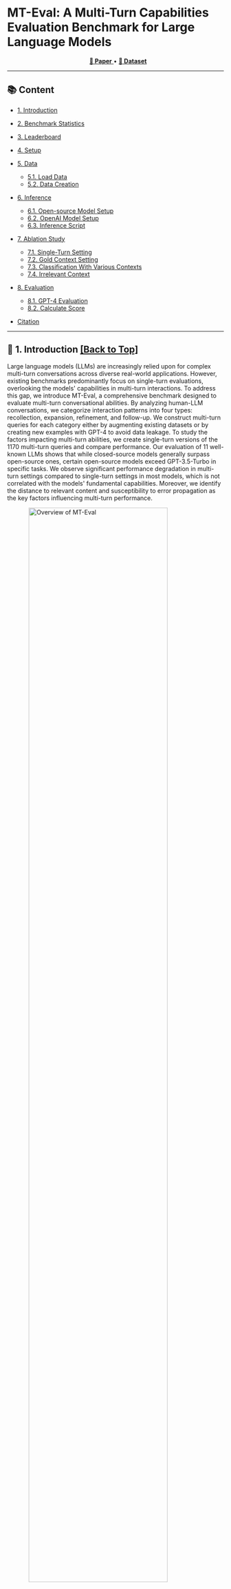 # MT-Eval: A Multi-Turn Capabilities Evaluation Benchmark for Large Language Models

<div align="center"><img src="https://img.shields.io/badge/Data%20License-MIT-blue" alt="">
  <img src="https://img.shields.io/badge/Code%20License-MIT-green" alt="">
  <img src="https://img.shields.io/badge/python-3.10+-red" alt="">

<a href="https://arxiv.org/abs/2401.16745">
  <strong>📃 Paper</strong>
</a>
• <a href="https://huggingface.co/datasets/wckwan/MT-Eval">
  <strong>🤗 Dataset</strong>
</a></div>

--------------------------------------------------------------------------------

<span id="content">
</span>

## 📚 Content

- [1\. Introduction](#introduction)
- [2\. Benchmark Statistics](#statistics)
- [3\. Leaderboard](#leaderboard)
- [4\. Setup](#setup)
- [5\. Data](#data)

  - [5.1\. Load Data](#load_data)
  - [5.2\. Data Creation](#data_creation)

- [6\. Inference](#inference)

  - [6.1\. Open-source Model Setup](#open_source_inference)
  - [6.2\. OpenAI Model Setup](#openai_inference)
  - [6.3\. Inference Script](#inference_script)

- [7\. Ablation Study](#ablation)

  - [7.1\. Single-Turn Setting](#ablation_single_turn)
  - [7.2\. Gold Context Setting](#ablation_gold_context)
  - [7.3\. Classification With Various Contexts](#ablation_cls)
  - [7.4\. Irrelevant Context](#ablation_irrelevant)

- [8\. Evaluation](#evaluation)

  - [8.1\. GPT-4 Evaluation](#gpt4_evaluation)
  - [8.2\. Calculate Score](#calculate_score)

- [Citation](#citation)

--------------------------------------------------------------------------------

<span id="introduction">
</span>

## 📘 1\. Introduction [[Back to Top]](#content)

Large language models (LLMs) are increasingly relied upon for complex multi-turn conversations across diverse real-world applications. However, existing benchmarks predominantly focus on single-turn evaluations, overlooking the models' capabilities in multi-turn interactions. To address this gap, we introduce MT-Eval, a comprehensive benchmark designed to evaluate multi-turn conversational abilities. By analyzing human-LLM conversations, we categorize interaction patterns into four types: recollection, expansion, refinement, and follow-up. We construct multi-turn queries for each category either by augmenting existing datasets or by creating new examples with GPT-4 to avoid data leakage. To study the factors impacting multi-turn abilities, we create single-turn versions of the 1170 multi-turn queries and compare performance. Our evaluation of 11 well-known LLMs shows that while closed-source models generally surpass open-source ones, certain open-source models exceed GPT-3.5-Turbo in specific tasks. We observe significant performance degradation in multi-turn settings compared to single-turn settings in most models, which is not correlated with the models' fundamental capabilities. Moreover, we identify the distance to relevant content and susceptibility to error propagation as the key factors influencing multi-turn performance.

<div align="center"><img src="figures/main_figure.svg" style="text-align:left;" alt="Overview of MT-Eval" width="80%">
    <br><figcaption style="text-align:left;">Illustration of the four dialogue tasks in MT-Eval: Recollection, Expansion, Refinement, and Follow-up. Recollection accesses the model’s ability to recall information from previous conversations. Expansion evaluates the model’s capacity to address queries surrounding the same topic. Refinement gauges the model’s adherence to progressively complex instructions. Follow-up examines the model’s proficiency in responding to queries that build upon its preceding response. A more detailed description of these tasks can be found in Section 3 of the paper.</figcaption></div>

--------------------------------------------------------------------------------

<span id="statistics">
</span>

## 📊 2\. Benchmark Statistics [[Back to Top]](#content)

Statistics                         | Recollection | Expansion | Refinement | Follow-up | All
---------------------------------- | ------------ | --------- | ---------- | --------- | ------
Avg. # Turns per Dialogue          | 10           | 7.00      | 12.00      | 3.00      | 6.96
Avg. # Words in Prompt $\dagger$   | 693.09       | 539.60    | 882.85     | 686.82    | 760.41
Max. # Words in Prompt $\dagger$   | 2331         | 838       | 2574       | 1932      | 2574
Avg. # Words in Response $\dagger$ | 72.07        | 24.41     | 78.50      | 205.88    | 99.31
Max. # Words in Response $\dagger$ | 289          | 107       | 430        | 444       | 444
Avg. # Words per Turn              | 54.49        | 156.77    | 65.89      | 31.78     | 60.63
Max. # Words per Turn              | 330          | 474       | 449        | 262       | 474
Total # Dialogues                  | 38           | 10        | 40         | 80        | 168
Total # Turns                      | 380          | 70        | 480        | 240       | 1170

$\dagger$: Estimated using GPT-4 responses.

--------------------------------------------------------------------------------

<span id="leaderboard">
</span>

## 🏆 3\. Leaderboard [[Back to Top]](#content)

Model                 | Avg. | Recollection | Expansion | Refinement | Follow-up
--------------------- | ---- | ------------ | --------- | ---------- | ---------
GPT-3.5-Turbo         | 7.72 | 6.90         | 7.87      | 6.92       | 9.21
GPT-4                 | 9.03 | 9.61         | 9.07      | 7.85       | 9.60
ChatGLM3-6B           | 5.49 | 2.92         | 5.90      | 4.73       | 8.39
Vicuna-7B-v1.5        | 6.44 | 5.45         | 6.70      | 5.31       | 8.31
Vicuna-13B-v1.5       | 7.01 | 6.27         | 6.70      | 6.37       | 8.68
Llama-2-chat-7B       | 6.11 | 3.86         | 5.87      | 6.20       | 8.53
Llama-2-chat-13B      | 6.31 | 3.66         | 6.37      | 6.37       | 8.82
Qwen-chat-7B          | 6.55 | 5.25         | 7.02      | 5.47       | 8.49
Qwen-chat-14B         | 7.26 | 6.21         | 7.58      | 6.11       | 9.12
Mistral-Instruct-7B   | 7.46 | 7.22         | 6.98      | 6.58       | 9.05
Mixtral-Instruct-8x7B | 7.47 | 6.17         | 7.42      | 6.77       | 9.52

--------------------------------------------------------------------------------

<span id="setup">
</span>

## 🛠️ 4\. Setup [[Back to Top]](#content)

Execute the following command to create the conda environment for inference and evaluation. This environment will install PyTorch 1.13.1 with CUDA 11.6\. If your system requires a different CUDA version, adjust the `- pytorch-cuda=11.6` line in the `environment.yml` file to match your CUDA version.

```bash
conda env create --file environment.yml
```

For enhanced performance, we recommend installing Flash-Attention. This step is not mandatory but can improve processing speed.

```bash
pip install flash-attn --no-build-isolation
```

--------------------------------------------------------------------------------

<span id="data">
</span>

## 🗂️ 5\. Data [[Back to Top]](#content)

<span id="load_data">
</span>

### 5.1\. Load Data

Data can be loaded from [Hugging Face](https://huggingface.co/datasets/wckwan/MT-Eval) as demonstrated by the following Python code:

```python
from datasets import load_dataset

tasks = [
  "refinement_single",
  "refinement_multi",
  "expansion_single",
  "expansion_multi",
  "follow-up_single",
  "follow-up_multi",
  "recollection_single_cls",
  "recollection_multiple_cls",
  "recollection_single_global-inst",
  "recollection_multi_global-inst",
]

for task in tasks:
    data = load_dataset('wckwan/MT-Eval', task, split='test')
```

**Task Descriptions**:

- multi: multi-turn dialogues.
- single: single-turn version of the multi-turn dialogues. Each multi-turn dialogue is converted to a single version using methods outlined in Section 3.1 of the paper.
- cls: Document classification task.
- global-inst: Global instruction following task.

`data` is a list of dialogue instances. Each dialogue instance follows this format:

```json
{
    "conv" : [
        {
            "user": "<str: User utterance>",
            "sys": "<str: System response>",
            "id": "<str: Turn ID>", 
            "inst": "<str: Instruction in user utterance>",
            "do_inference": <bool: Indicate if inference is required>,
        },
        {
          ...
        },
    ],
    "id": "<str: Dialogue ID>", 
}
```

<span id="data_creation">
</span>

### 5.2\. Data Creation

The full data is available in [Hugging Face](https://huggingface.co/datasets/wckwan/MT-Eval) as described in the previous section. The process to construct the data is outlined below.

The raw data and prompts used for generating the dataset are organized as follows:

```
raw_data/
├── documents.jsonl                # The 100 documents used in various tasks.
├── global_inst.jsonl              # Instructions subset from IFEval and queries. 
├── mt-bench_extended.jsonl        # Extended MT-Bench with three extra turns.
├── refinement_multi_inst.jsonl    # Instructions for the multi-turn refinement task. 
└── refinement_single_inst.jsonl   # Instructions for the single-turn refinement task.

prompts/
├── construct_sum.txt              # Generates document summary. 
├── construct_ner_pos.txt          # Generates named-entity recognition or part-of-speech queries.
├── construct_qa.txt               # Generates question and answer pairs. 
├── construct_rel.txt              # Generates relations 
├── construct_translation.txt      # Generates translation queries and answers. 
├── construct_mt_bench.txt         # Generates additional turns for MT-Bench.
├── construct_paragraph.txt        # Generates documents. 
...
```

To generate the dataset, run the following script:

```bash
python create_data.py
```

--------------------------------------------------------------------------------

<span id="inference">
</span>

## 🧠 6\. Inference [[Back to Top]](#content)

<span id="open_source_inference">
</span>

### 6.1 Open-source Model Setup

For inference with open-source models, configure the settings in `utils/misc.py` as follows:

```python
config = {
  "<model_alias>": {
    "path": <str: HuggingFace model name or local path>,
    "max_context_len": <int: Maximum context length>,
    "chat_template": <Conversation: Chat prompt from FastChat library>
    "use_flash_attn": <bool: Support for flash attention>
    "end_tokens": <list of str: Additional end tokens to cut off>
  },
  ...
}
```

Settings for models used in our paper (`vicuna-7b`, `vicuna-13b`, `llama2-chat-7b`, `llama2-chat-13b`, `qwen-chat-7b`, `qwen-chat-14b`, `chatglm3-6b`, `mixtral-instruct-v0.1`, `mistral-instruct-v0.2`) are already specified.

<span id="openai_inference">
</span>

### 6.2\. OpenAI Model Setup

For inference with OpenAI models, add your API keys to `utils/api_keys.json`:

```json
[
  {
    "key": "<key1>"
  },
  {
    "key": "<key2>"
  },
  ...
]
```

<span id="inference_script">
</span>

### 6.3\. Inference Script

Run the script below to perform inference on tasks from the main experiments:

```bash
for task in "refinement_multi" "expansion_multi" "follow-up_multi" "recollection_multi_cls" "recollection_multi_global-inst"
do
  python inference.py \
  --model_name <model_alias>  \
  --task ${task}
done
```

Arguments:

- `--model_name`: Alias of the model configured in `utils/misc.py`.
- `--task`: Task name for inference. Supported tasks are listed above.
- `--system_message`: Default message is "You are a helpful, respectful, and honest assistant." This can be customized.
- `--resume`: Specify if you wish to pick up from where you left off.
- `--do_sample`: Enable token sampling during generation. Defaults to greedy decoding.
- `--temperature`: ecoding temperature, applicable only with `--do_sample`.
- `--top_p`: Cumulative probability threshold for token sampling, applicable only with `--do_sample`.
- `--max_new_tokens`: Maximum number of tokens to generate, default is 1024.

Inference results are saved in `inference_outputs/`.

--------------------------------------------------------------------------------

<span id="ablation">
</span>

## 🧪 7\. Ablation Study [[Back to Top]](#content)

<span id="ablation_single_turn">
</span>

### 7.1\. Single-Turn Setting

Run the script below to evaluate the model in a single-turn setting across four dialogue tasks:

```bash
for task in "refinement_single" "expansion_single" "follow-up_single" "recollection_single_cls" "recollection_single_global-inst"
do
  python inference.py \
  --model_name <model_alias>  \
  --task ${task}
done
```

For more details on the inference script, refer to the [Inference section](#inference_script).

<span id="ablation_gold_context">
</span>

### 7.2\. Gold Context Setting

To perform inference using human-verified GPT-4 outputs as the dialogue history, run the following script:

```bash
for task in "refinement_multi" "expansion_multi" "follow-up_multi" "recollection_multi_cls" "recollection_multi_global-inst"
do
  python inference.py \
  --model_name <model_alias>  \
  --use_gold_history \
  --task ${task} \
done
```

<span id="ablation_cls">
</span>

### 7.3\. Classification With Various Context

<span id="ablation_cls">
</span>

Document classification under four different settings by running the script below:

- **Gold**: Select documents with their correct labels randomly.
- **DGC (Diverse Gold Class)**: Similar to Gold, but excludes documents with labels identical to the current turn.
- **SGC (Single Gold Class)**: Chooses documents from the same category randomly, avoiding the label of the current turn.
- **RC (Random Class)**: Selects documents randomly and assigns random labels.

```bash
for task in "cls_ablation_gold" "cls_ablation_dgc" "cls_ablation_sgc" "cls_ablation_rc"
do
  python inference.py \
  --model_name <model_alias>  \
  --use_gold_history \
  --task ${task} \
done
```

### 7.4\. Irrelevant Context

<span id="ablation_irrelevant">
</span>

Run the following script to perform inference in refinement tasks with irrelevant turns inserted.

- **front**: Irrelevant turns are added at the beginning.
- **between**: Irrelevant turns are inserted between the document and the queries.

```bash
for task in "refinement_ablation_irrelevant-front" "refinement_ablation_irrelevant-between" 
  do
  python inference.py \
  --model_name <model_alias>  \
  --task ${task} \
  done
```

This ablation study requires GPT-4 evaluation outlined [below](#evaluation)

--------------------------------------------------------------------------------

<span id="evaluation">
</span>

## 📈 8\. Evaluation [[Back to Top]](#content)

<span id="gpt4_evaluation">
</span>

### 8.1\. GPT-4 Evaluation

To use GPT-4 for evaluating responses, first, add one or more API keys to `utils/api_keys.json`. Then, execute the script below:

```bash
python evaluation.py \
  --model_name <model_alias> \
  --task_names [<task A>, <task B>]
```

Arguments:

- `--model_name`: Alias of the model to evaluate.
- `--task_names`: List of task names for evaluation or "all" to evaluate all tasks. Available tasks include:

  - refinement_single
  - refinement_multi
  - refinement_multi_gold
  - expansion_single
  - expansion_multi
  - expansion_multi_gold
  - follow-up_single
  - follow-up_multi
  - follow-up_multi_gold
  - refinement_ablation_irrelevant-front
  - refinement_ablation_irrelevant-between

Evaluation results will be stored in `evaluation_outputs/`.

<span id="calculate_score">
</span>

### 8.2\. Calculate Score

To calculate scores for the tasks, use the following command:

```bash
python calculate_score.py
```

Scores for various tasks and settings will be saved in `results/result.md`.

--------------------------------------------------------------------------------

<span id="citation">
</span>

## 📄 Citation

If you find our paper and resources useful, please consider citing our paper:

```bibtex
@misc{kwan2024mteval,
      title={MT-Eval: A Multi-Turn Capabilities Evaluation Benchmark for Large Language Models}, 
      author={Wai-Chung Kwan and Xingshan Zeng and Yuxin Jiang and Yufei Wang and Liangyou Li and Lifeng Shang and Xin Jiang and Qun Liu and Kam-Fai Wong},
      year={2024},
      eprint={2401.16745},
      archivePrefix={arXiv},
      primaryClass={cs.CL}
}
```
